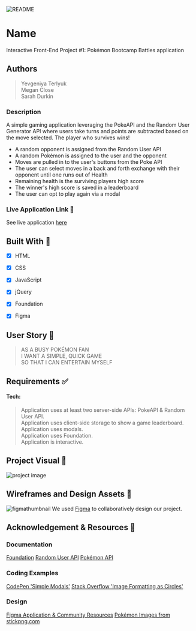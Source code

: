 ![README](https://user-images.githubusercontent.com/77648727/111011992-2a959300-8350-11eb-82a8-9f3affb072fb.png)

# Name 
Interactive Front-End Project #1: Pokémon Bootcamp Battles application

## Authors
> Yevgeniya Terlyuk           
> Megan Close      
> Sarah Durkin    

### Description
A simple gaming application leveraging the PokeAPI and the Random User Generator API where users take turns and points are subtracted based on the move selected. The player who survives wins!

- A random opponent is assigned from the Random User API
- A random Pokémon is assigned to the user and the opponent
- Moves are pulled in to the user's buttons from the Poke API
- The user can select moves in a back and forth exchange with their opponent until one runs out of Health
- Remaining health is the surviving players high score
- The winner's high score is saved in a leaderboard
- The user can opt to play again via a modal


### Live Application Link :eyes:
See live application [here](http://meganclo.github.io/Pokemon-Bootcamp-Battle)


## Built With :toolbox: 
- [x] HTML
- [x] CSS
- [x] JavaScript
- [x] jQuery
- [x] Foundation
- [x] Figma


## User Story 📖
> AS A BUSY POKÉMON FAN    
> I WANT A SIMPLE, QUICK GAME       
> SO THAT I CAN ENTERTAIN MYSELF  

## Requirements ✅
#### Tech:
> Application uses at least two server-side APIs: PokeAPI & Random User API.        
> Application uses client-side storage to show a game leaderboard.       
> Application uses modals.      
> Application uses Foundation.       
> Application is interactive.      
 
## Project Visual :metal:
![project image](https://i.imgur.com/fGPIrnD.png) 


## Wireframes and Design Assets 🎨
![figmathumbnail](https://i.imgur.com/QlIs6Yd.pnghttps://i.imgur.com/QlIs6Yd.png)
We used [Figma](https://www.figma.com/file/fZvBe19Q391esqf7GfZAE0/Bootcamp-Project?node-id=0%3A1) to collaboratively design our project.
  

## Acknowledgement & Resources 🤝

### Documentation
[Foundation](https://get.foundation/frameworks-docs.html)
[Random User API](https://rapidapi.com/Alejandro99aru/api/random-user)
[Pokémon API](https://pokeapi.co/docs/v2)

### Coding Examples
[CodePen 'Simple Modals'](https://codepen.io/reidark/pen/FEueH)
[Stack Overflow 'Image Formatting as Circles'](https://stackoverflow.com/questions/37920332/force-image-tag-to-be-perfect-circle)

### Design
[Figma Application & Community Resources](https://www.figma.com/)
[Pokémon Images from stickpng.com](https://www.stickpng.com/img/games/pokemon/pikachu-pokemon)      
